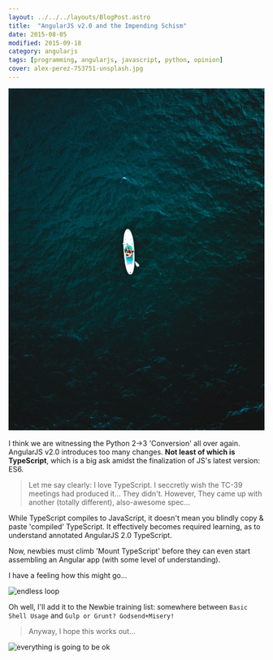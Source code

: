```yaml
---
layout: ../../../layouts/BlogPost.astro
title:  "AngularJS v2.0 and the Impending Schism"
date: 2015-08-05
modified: 2015-09-18
category: angularjs
tags: [programming, angularjs, javascript, python, opinion]
cover: alex-perez-753751-unsplash.jpg
---
```


![credit: alex-perez-753751-unsplash.jpg](alex-perez-753751-unsplash.jpg)

I think we are witnessing the Python 2->3 'Conversion' all over again.
AngularJS v2.0 introduces too many changes. **Not least of which is TypeScript**, which is a big ask amidst the finalization of JS's latest version: ES6.

> Let me say clearly: I love TypeScript. I seccretly wish the TC-39 meetings had produced it... They didn't.
> However, They came up with another (totally different), also-awesome spec...

While TypeScript compiles to JavaScript, it doesn't mean you blindly copy & paste 'compiled' TypeScript. It effectively becomes required learning, as to understand annotated AngularJS 2.0 TypeScript.

Now, newbies must climb 'Mount TypeScript' before they can even start assembling an Angular app (with some level of understanding).

I have a feeling how this might go...

<div class="anigif end">
  <img alt='endless loop' src="https://res.cloudinary.com/ddd/image/upload/timeout-expired.gif" />
</div>

Oh well, I'll add it to the Newbie training list: somewhere between `Basic Shell Usage` and `Gulp or Grunt? Godsend+Misery!`

> Anyway, I hope this works out...

<div class="anigif top end">
  <img alt='everything is going to be ok' src="https://res.cloudinary.com/ddd/image/upload/v1442175801/system-maint-anon.gif" />
</div>

[schema_refactor]: https://res.cloudinary.com/ddd/image/upload/bldg-collapse__wsZKhIc_kafcha.gif
[not_a_fan]: https://res.cloudinary.com/ddd/image/upload/timeout-expired.gif
[teamwork]: https://res.cloudinary.com/ddd/image/upload/teamwork__tumblr_n2df80cPZa1s373hwo1_400_ghv4xn.gif
[fuck_this]: https://res.cloudinary.com/ddd/image/upload/panda-rampage__tumblr_nq7srwTXqr1stn6klo1_500_gm2som.gif
[new_feature]: https://res.cloudinary.com/ddd/image/upload/simba-toss-error.gif
[drinking]: https://res.cloudinary.com/ddd/image/upload/v1442175801/system-maint-anon.gif
[cat_outfit]: https://res.cloudinary.com/ddd/image/upload/v1441143858/cat-bee-fail.gif
[cat_loops]: https://res.cloudinary.com/ddd/image/upload/v1441143869/cat-loops.gif
[cat_bowl]: https://res.cloudinary.com/ddd/image/upload/v1441143883/kitten_bowl.gif
[cat_wtf]: https://res.cloudinary.com/ddd/image/upload/v1441143878/cat-wtf.gif
[endless_loop]: https://res.cloudinary.com/ddd/image/upload/v1441143881/endless-loop.gif
